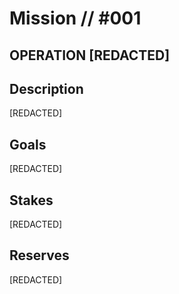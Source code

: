 # Mission // #001
## OPERATION [REDACTED]

## Description
[REDACTED]

## Goals
[REDACTED]

## Stakes
[REDACTED]

## Reserves
[REDACTED]

